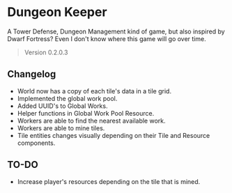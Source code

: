 # Dungeon Keeper

A Tower Defense, Dungeon Management kind of game, but also inspired by Dwarf Fortress? Even I don't know where this game will go over time.

> Version 0.2.0.3

## Changelog

- World now has a copy of each tile's data in a tile grid.
- Implemented the global work pool.
- Added UUID's to Global Works.
- Helper functions in Global Work Pool Resource.
- Workers are able to find the nearest available work.
- Workers are able to mine tiles.
- Tile entities changes visually depending on their Tile and Resource components.

## TO-DO

- Increase player's resources depending on the tile that is mined.